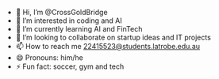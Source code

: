 - 👋 Hi, I’m @CrossGoldBridge
- 👀 I’m interested in coding and AI
- 🌱 I’m currently learning AI and FinTech
- 💞️ I’m looking to collaborate on startup ideas and IT projects
- 📫 How to reach me 22415523@students.latrobe.edu.au
- 😄 Pronouns: him/he
- ⚡ Fun fact: soccer, gym and tech

<!---
CrossGoldBridge/CrossGoldBridge is a ✨ special ✨ repository because its `README.md` (this file) appears on your GitHub profile.
You can click the Preview link to take a look at your changes.
--->

